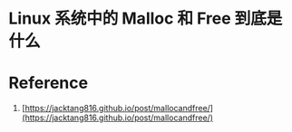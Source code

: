 # Linux 系统中的 Malloc 和 Free 到底是什么






# Reference
1. [https://jacktang816.github.io/post/mallocandfree/](https://jacktang816.github.io/post/mallocandfree/)
